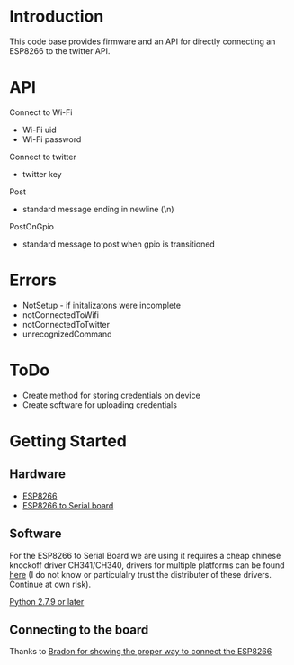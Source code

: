 # Introduction

This code base provides firmware and an API for directly connecting an ESP8266 to the twitter API. 

# API 

Connect to Wi-Fi 
* Wi-Fi uid
* Wi-Fi password

Connect to twitter
* twitter key

Post 
 * standard message ending in newline (\n) 

PostOnGpio
* standard message to post when gpio is transitioned 

# Errors

* NotSetup - if initalizatons were incomplete 
* notConnectedToWifi 
* notConnectedToTwitter
* unrecognizedCommand

# ToDo

* Create method for storing credentials on device
* Create software for uploading credentials 


# Getting Started

## Hardware
* [ESP8266](https://www.amazon.com/gp/product/B01N98BTRH/ref=oh_aui_detailpage_o00_s00?ie=UTF8&psc=1)
* [ESP8266 to Serial board](https://www.amazon.com/gp/product/B06XHD99MZ/ref=oh_aui_detailpage_o02_s00?ie=UTF8&psc=1)


## Software

For the ESP8266 to Serial Board we are using it requires a cheap chinese knockoff driver CH341/CH340, drivers for multiple platforms can be found [here](http://0xcf.com/2015/03/13/chinese-arduinos-with-ch340-ch341-serial-usb-chip-on-os-x-yosemite/) (I do not know or particulalry trust the distributer of these drivers. Continue at own risk).

[Python 2.7.9 or later](https://www.python.org/)

## Connecting to the board

Thanks to [Bradon for showing the proper way to connect the ESP8266](https://www.amazon.com/gp/customer-reviews/R16RKWR68SXN9W/ref=cm_cr_dp_d_rvw_ttl?ie=UTF8&ASIN=B01J2UXXCA)

